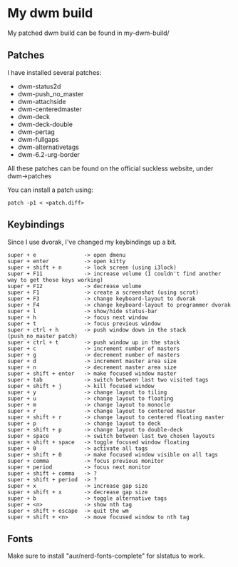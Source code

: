 # My dwm build

My patched dwm build can be found in my-dwm-build/

## Patches

I have installed several patches:

* dwm-status2d
* dwm-push\_no\_master
* dwm-attachside
* dwm-centeredmaster
* dwm-deck
* dwm-deck-double
* dwm-pertag
* dwm-fullgaps
* dwm-alternativetags
* dwm-6.2-urg-border

All these patches can be found on the official suckless website, under dwm->patches

You can install a patch using:

	patch -p1 < <patch.diff>

## Keybindings

Since I use dvorak, I've changed my keybindings up a bit.

	super + e				-> open dmenu
	super + enter			-> open kitty
	super + shift + n		-> lock screen (using i3lock)
	super + F11				-> increase volume (I couldn't find another way to get those keys working)
	super + F12				-> decrease volume
	super + F1				-> create a screenshot (using scrot)
	super + F3 				-> change keyboard-layout to dvorak
	super + F4				-> change keyboard-layout to programmer dvorak
	super + l				-> show/hide status-bar
	super + h				-> focus next window
	super + t				-> focus previous window
	super + ctrl + h		-> push window down in the stack (push_no_master patch)
	super + ctrl + t		-> push window up in the stack
	super + c				-> increment number of masters
	super + g 				-> decrement number of masters
	super + d				-> increment master area size
	super + n				-> decrement master area size
	super + shift + enter 	-> make focused window master
	super + tab				-> switch between last two visited tags
	super + shift + j		-> kill focused window
	super + y				-> change layout to tiling
	super + u				-> change layout to floating
	super + m				-> change layout to monocle
	super + r				-> change layout to centered master
	super + shift + r		-> change layout to centered floating master
	super + p				-> change layout to deck
	super + shift + p		-> change layout to double-deck
	super + space			-> switch between last two chosen layouts
	super + shift + space 	-> toggle focused window floating
	super + 0				-> activate all tags
	super + shift + 0		-> make focused window visible on all tags
	super + comma			-> focus previous monitor
	super + period			-> focus next monitor
	super + shift + comma 	-> ?
	super + shift + period 	-> ?
	super + x				-> increase gap size
	super + shift + x		-> decrease gap size
	super + b				-> toggle alternative tags
	super + <n>				-> show nth tag
	super + shift + escape 	-> quit the wm
	super + shift + <n>		-> move focused window to nth tag

## Fonts

Make sure to install "aur/nerd-fonts-complete" for slstatus to work.